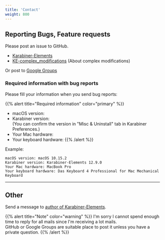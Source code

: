 ```yaml
---
title: 'Contact'
weight: 800
---
```


## Reporting Bugs, Feature requests

Please post an issue to GitHub.

-   [Karabiner-Elements](https://github.com/pqrs-org/Karabiner-Elements)
-   [KE-complex_modifications](https://github.com/pqrs-org/KE-complex_modifications) (About complex modifications)

Or post to [Google Groups](https://groups.google.com/forum/#!forum/osx-karabiner)

### Required information with bug reports

Please fill your information when you send bug reports:

{{% alert title="Required information" color="primary" %}}

-   macOS version:
-   Karabiner version:<br />
    (You can confirm the version in "Misc &amp; Uninstall" tab in Karabiner Preferences.)
-   Your Mac hardware:
-   Your keyboard hardware:
    {{% /alert %}}

Example:

```text
macOS version: macOS 10.15.2
Karabiner version: Karabiner-Elements 12.9.0
Your Mac hardware: MacBook Pro
Your keyboard hardware: Das Keyboard 4 Professional for Mac Mechanical Keyboard
```

---

## Other

Send a message to [author of Karabiner-Elements](https://pqrs.org/profile.html).

{{% alert title="Note" color="warning" %}}
I'm sorry I cannot spend enough time to reply for all mails since I'm receiving a lot mails.<br />
GitHub or Google Groups are suitable place to post it unless you have a private question.
{{% /alert %}}
